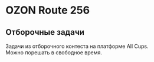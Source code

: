 # OZON Route 256
## Отборочные задачи
  
Задачи из отборочного контеста на платформе All Cups.    
Можно порешать в свободное время.  
